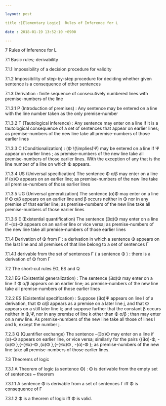 ```yaml
---

layout: post

title :[Elementary Logic]  Rules of Inference for L

date : 2018-01-19 13:52:10 +0900

---
```


7	Rules of Inference for L

7.1	Basic rules; derivability

7.1.1	Impossibility of a decision procedure for validity

7.1.2	Impossibility of step-by-step procedure for deciding whether given sentence is a consequence of other sentences

7.1.3	Derivation : finite sequence of consecutively numbered lines with premise-numbers of the line

7.1.3.1	P (Introduction of premises) : Any sentence may be entered on a line with the line number taken as the only premise-number

7.1.3.2	T (Tautological inference) : Any sentence may enter on a line if it is a tautological consequence of a set of sentences that appear on earlier lines; as premise-numbers of the new line take all premise-numbers of those earlier lines

7.1.3.3	C (Conditionalization) : (Φ \\(\implies\)Ψ) may be entered on a line if Ψ appear on earlier lines ; as premise-numbers of the new line take all premise-numbers of those earlier lines. With the exception of any that is the line number of a line on which Φ appears.

7.1.3.4	US (Universal specification) The sentence Φ α/β may enter on a line if (α)Φ appears on an earlier line; as premise-numbers of the new line take all premise-numbers of those earlier lines

7.1.3.5	UG (Universal generalization) The sentence (α)Φ may enter on a line if Φ α/β appears on an earlier line and β occurs neither in Φ nor in any premise of that earlier line; as premise-numbers of the new line take all premise-numbers of those earlier lines

7.1.3.6	E (Existential quantification) The sentence (∃α)Φ may enter on a line if –(α)-Φ appears on an earlier line or vice versa; as premise-numbers of the new line take all premise-numbers of those earlier lines

7.1.4	Derivation of Φ from Γ : a derivation in which a sentence Φ appears on the last line and all premises of that line belong to a set of sentences Γ

7.1.4.1	derivable from the set of sentences Γ ( a sentence Φ ) : there is a derivation of Φ from Γ

7.2	The short-cut rules EG, ES and Q

7.2.1	EG (Existential generalization) : The sentence (∃α)Φ may enter on a line if Φ α/β appears on an earlier line; as premise-numbers of the new line take all premise-numbers of those earlier lines

7.2.2	ES (Existential specification) : Suppose (∃α)Ψ appears on line I of a derivation, that Φ α/β appears as a premise on a later line j, and that Φ appears on a still later line k; and suppose further that the constant β occurs neither in Φ,Ψ, nor in any premise of line k other than Φ α/β ; than may enter on a new line. As premise-numbers of the new line take all those of lines I and k, except the number j.

7.2.3	Q (Quantifier exchange) The sentence –(∃α)Φ may enter on a line if (α)-Φ appears on earlier line, or vice versa; similarly for the pairs {(∃α)-Φ, -(α)Φ },{–(∃α)-Φ ,(α)Φ },{–(∃α)Φ , -(α)-Φ }; as premise-numbers of the new line take all premise-numbers of those earlier lines.

7.3	Theorems of logic

7.3.1	A Theorem of logic (a sentence Φ) : Φ is derivable from the empty set of sentences ~ theorem

7.3.1.1	A sentence Φ is derivable from a set of sentences Γ iff Φ is consequence of Γ

7.3.1.2	Φ is a theorem of logic iff Φ is valid.

